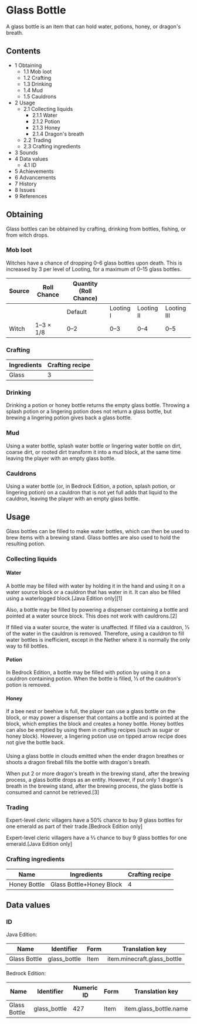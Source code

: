 # Glass Bottle
A glass bottle is an item that can hold water, potions, honey, or dragon's breath.

## Contents
- 1 Obtaining
	- 1.1 Mob loot
	- 1.2 Crafting
	- 1.3 Drinking
	- 1.4 Mud
	- 1.5 Cauldrons
- 2 Usage
	- 2.1 Collecting liquids
		- 2.1.1 Water
		- 2.1.2 Potion
		- 2.1.3 Honey
		- 2.1.4 Dragon's breath
	- 2.2 Trading
	- 2.3 Crafting ingredients
- 3 Sounds
- 4 Data values
	- 4.1 ID
- 5 Achievements
- 6 Advancements
- 7 History
- 8 Issues
- 9 References

## Obtaining
Glass bottles can be obtained by crafting, drinking from bottles, fishing, or from witch drops.

### Mob loot
Witches have a chance of dropping 0–6 glass bottles upon death. This is increased by 3 per level of Looting, for a maximum of 0–15 glass bottles.

| Source | Roll Chance | Quantity (Roll Chance) |           |            |             |
|--------|-------------|------------------------|-----------|------------|-------------|
|        |             | Default                | Looting I | Looting II | Looting III |
| Witch  | 1–3 × 1/8   | 0–2                    | 0–3       | 0–4        | 0–5         |

### Crafting
| Ingredients | Crafting recipe |
|-------------|-----------------|
| Glass       | 3               |

### Drinking
Drinking a potion or honey bottle returns the empty glass bottle. Throwing a splash potion or a lingering potion does not return a glass bottle, but brewing a lingering potion gives back a glass bottle.

### Mud
Using a water bottle, splash water bottle or lingering water bottle on dirt, coarse dirt, or rooted dirt transform it into a mud block, at the same time leaving the player with an empty glass bottle.

### Cauldrons
Using a water bottle (or, in Bedrock Edition, a potion, splash potion, or lingering potion) on a cauldron that is not yet full adds that liquid to the cauldron, leaving the player with an empty glass bottle.

## Usage
Glass bottles can be filled to make water bottles, which can then be used to brew items with a brewing stand. Glass bottles are also used to hold the resulting potion.

### Collecting liquids
#### Water
A bottle may be filled with water by holding it in the hand and using it on a water source block or a cauldron that has water in it. It can also be filled using a waterlogged block.‌[Java Edition  only][1]

Also, a bottle may be filled by powering a dispenser containing a bottle and pointed at a water source block. This does not work with cauldrons.[2]

If filled via a water source, the water is unaffected. If filled via a cauldron, 1⁄3 of the water in the cauldron is removed. Therefore, using a cauldron to fill water bottles is inefficient, except in the Nether where it is normally the only way to fill bottles.

#### Potion
In Bedrock Edition, a bottle may be filled with potion by using it on a cauldron containing potion. When the bottle is filled, 1⁄3 of the cauldron's potion is removed.

#### Honey
If a bee nest or beehive is full, the player can use a glass bottle on the block, or may power a dispenser that contains a bottle and is pointed at the block, which empties the block and creates a honey bottle. Honey bottles can also be emptied by using them in crafting recipes (such as sugar or honey block). However, a lingering potion use on tipped arrow recipe does not give the bottle back.

#### 
Using a glass bottle in clouds emitted when the ender dragon breathes or shoots a dragon fireball fills the bottle with dragon's breath.

When put 2 or more dragon's breath in the brewing stand, after the brewing process, a glass bottle drops as an entity. However, if put only 1 dragon's breath in the brewing stand, after the brewing process, the glass bottle is consumed and cannot be retrieved.[3]

### Trading
Expert-level cleric villagers have a 50% chance to buy 9 glass bottles for one emerald as part of their trade.‌[Bedrock Edition  only]

Expert-level cleric villagers have a 2⁄3 chance to buy 9 glass bottles for one emerald.‌[Java Edition  only]

### Crafting ingredients
| Name         | Ingredients              | Crafting recipe |
|--------------|--------------------------|-----------------|
| Honey Bottle | Glass Bottle+Honey Block | 4               |

## Data values
### ID
Java Edition:

| Name         | Identifier   | Form | Translation key             |
|--------------|--------------|------|-----------------------------|
| Glass Bottle | glass_bottle | Item | item.minecraft.glass_bottle |

Bedrock Edition:

| Name         | Identifier   | Numeric ID | Form | Translation key        |
|--------------|--------------|------------|------|------------------------|
| Glass Bottle | glass_bottle | 427        | Item | item.glass_bottle.name |


